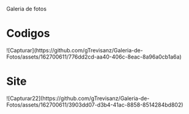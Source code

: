 Galeria de fotos 

<h1>Codigos</h1>
![Capturar](https://github.com/gTrevisanz/Galeria-de-Fotos/assets/162700611/776dd2cd-aa40-406c-8eac-8a96a0cb1a6a)
<h1>Site</h1>
![Capturar22](https://github.com/gTrevisanz/Galeria-de-Fotos/assets/162700611/3903dd07-d3b4-41ac-8858-8514284bd802)
